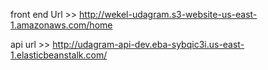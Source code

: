 front end Url >> http://wekel-udagram.s3-website-us-east-1.amazonaws.com/home

api url >> http://udagram-api-dev.eba-sybqic3i.us-east-1.elasticbeanstalk.com/